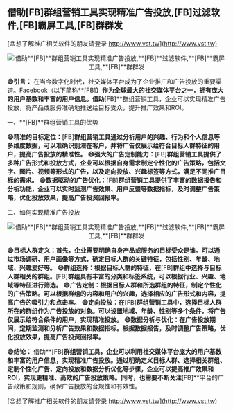 ## **借助**[FB]**群组营销工具实现精准广告投放,**[FB]**过滤软件,**[FB]**霸屏工具,**[FB]**群群发**

[😍想了解推广相关软件的朋友请登录 http://www.vst.tw](http://www.vst.tw)

 <center><img src="https://vst.tw/MP4/tuiguang/png/4.png" alt="借助**[FB]**群组营销工具实现精准广告投放,**[FB]**过滤软件,**[FB]**霸屏工具,**[FB]**群群发"></center>

**😄引言：**
在当今数字化时代，社交媒体平台成为了企业推广和广告投放的重要渠道。Facebook（以下简称**[FB]**）作为全球最大的社交媒体平台之一，拥有庞大的用户基数和丰富的用户信息。借助**[FB]**群组营销工具，企业可以实现精准广告投放，将产品或服务准确地推送给目标受众，提升推广效果和ROI。

一、**[FB]**群组营销工具的优势

**😄精准的目标定位：**[FB]**群组营销工具通过分析用户的兴趣、行为和个人信息等多维度数据，可以准确识别潜在客户，并将广告仅展示给符合目标人群特征的用户，提高广告投放的精准性。**
**😄强大的广告定制能力：**[FB]**群组营销工具提供了多种广告形式和投放方式，企业可以根据自身需求制定个性化的广告策略，包括文字、图片、视频等形式的广告，以及定向投放、兴趣标签等方式，满足不同推广目标的需求。**
**😄数据驱动的广告优化：**[FB]**群组营销工具提供了丰富的数据报告和分析功能，企业可以实时监测广告效果、用户反馈等数据指标，及时调整广告策略，优化投放效果，提高广告投资回报率。**

二、如何实现精准广告投放

 <center><img src="https://vst.tw/MP4/tuiguang/png/7.png" alt="借助**[FB]**群组营销工具实现精准广告投放,**[FB]**过滤软件,**[FB]**霸屏工具,**[FB]**群群发"></center>

**😄目标人群定义：首先，企业需要明确自身产品或服务的目标受众是谁。可以通过市场调研、用户画像等方式，确定目标人群的关键特征，包括性别、年龄、地域、兴趣爱好等。**
**😄群组选择：根据目标人群的特征，在**[FB]**群组中选择与目标人群相关的群组。**[FB]**群组具有丰富的分类和标签系统，可以根据行业、兴趣、地域等特征进行筛选。**
**😄广告定制：根据目标人群和所选群组的特征，制定个性化的广告策略。可以根据群组的内容和用户的兴趣，选择相应的广告形式和内容，提高广告的吸引力和点击率。**
**😄定向投放：在**[FB]**群组营销工具中，选择目标人群所在的群组作为广告投放的对象。可以设置地域、年龄、性别等多个条件，将广告仅展示给符合条件的用户，实现精准投放。**
**😄数据分析与优化：在广告投放期间，定期监测和分析广告效果和数据指标。根据数据报告，及时调整广告策略，优化投放效果，提高广告投资回报率。**

**😄结论：**
借助**[FB]**群组营销工具，企业可以利用社交媒体平台庞大的用户基数和丰富的用户信息，实现精准广告投放。通过明确定义目标人群、选择相关群组、定制个性化广告、定向投放和数据分析优化等步骤，企业可以提高推广效果和ROI，实现更精准、高效的广告投放策略。同时，也需要不断关注**[FB]**平台的广告政策和规则，确保广告投放的合规性和有效性。

[😍想了解推广相关软件的朋友请登录 http://www.vst.tw](http://www.vst.tw)



